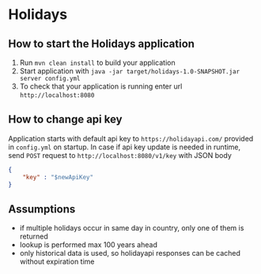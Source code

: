 # Holidays

How to start the Holidays application
---

1. Run `mvn clean install` to build your application
1. Start application with `java -jar target/holidays-1.0-SNAPSHOT.jar server config.yml`
1. To check that your application is running enter url `http://localhost:8080`

How to change api key
---
Application starts with default api key to `https://holidayapi.com/` provided in `config.yml` on startup. 
In case if api key update is needed in runtime, send `POST` request to `http://localhost:8080/v1/key` with JSON body
```json
{
	"key" : "$newApiKey"
}
```

Assumptions
---

- if multiple holidays occur in same day in country, only one of them is returned
- lookup is performed max 100 years ahead
- only historical data is used, so holidayapi responses can be cached without expiration time 
